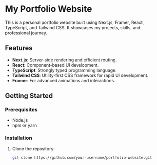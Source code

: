 # My Portfolio Website

This is a personal portfolio website built using Next.js, Framer, React, TypeScript, and Tailwind CSS. It showcases my projects, skills, and professional journey.

## Features

- **Next.js**: Server-side rendering and efficient routing.
- **React**: Component-based UI development.
- **TypeScript**: Strongly typed programming language.
- **Tailwind CSS**: Utility-first CSS framework for rapid UI development.
- **Framer**: For advanced animations and interactions.

## Getting Started

### Prerequisites

- Node.js
- npm or yarn

### Installation

1. Clone the repository:
   ```bash
   git clone https://github.com/your-username/portfolio-website.git
